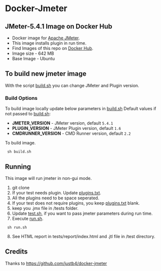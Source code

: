 # Docker-Jmeter
## JMeter-5.4.1 Image on Docker Hub

- Docker image for [Apache JMeter](http://jmeter.apache.org).
- This image installs plugin in run time.
- Find Images of this repo on [Docker Hub](https://hub.docker.com/r/justb4/jmeter).
- Image size - 642 MB
- Base Image - Ubuntu

## To build new jmeter image

With the script [build.sh](build.sh) you can change JMeter and Plugin version.


### Build Options

To build image locally update below parameters  in  [build.sh](build.sh) 
Default values if not passed to [build.sh](build.sh):
- **JMETER_VERSION** - JMeter version, default ``5.4.1``
- **PLUGIN_VERSION** - JMeter Plugin version, default ``1.6`` 
- **CMDRUNNER_VERSION** - CMD Runner version, default ``2.2`` 

To build image.
  ```
   sh build.sh
   ```

## Running

This image will run jmeter in non-gui mode.

1. git clone 
2. If your test needs plugin. Update  [plugins.txt](plugins.txt).
3. All the plugins need to be space seperated.
4. If your test does not require plugins, you keep [plugins.txt](plugins.txt) blank.
5. keep you .jmx file in /tests folder.
6. Update [test.sh](test.sh), if you want to pass jmeter parameters during run time.
7. Execute [run.sh](run.sh).
  ```
   sh run.sh
   ```
8. See HTML report in  tests/report/index.html and .jtl file in /test directory.

## Credits

Thanks to https://github.com/justb4/docker-jmeter
